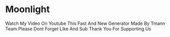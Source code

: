 # Moonlight
Watch My Video On Youtube 
This Fast And New Generator Made By Tmann Team Please Dont Forget Like And Sub Thank You For Supporting Us
